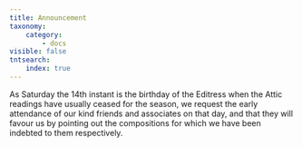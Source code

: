 ```yaml
---
title: Announcement
taxonomy:
    category:
        - docs
visible: false
tntsearch:
    index: true
---
```


As Saturday the 14th instant is the birthday of the Editress when the Attic readings have usually ceased for the season, we request the early attendance of our kind friends and associates on that day, and that they will favour us by pointing out the compositions for which we have been indebted to them respectively.